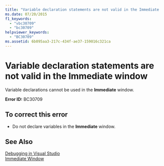 ```yaml
---
title: "Variable declaration statements are not valid in the Immediate window"
ms.date: 07/20/2015
f1_keywords: 
  - "vbc30709"
  - "bc30709"
helpviewer_keywords: 
  - "BC30709"
ms.assetid: 6b095aa3-217c-434f-ae37-159016c321ca
---
```

# Variable declaration statements are not valid in the Immediate window
Variable declarations cannot be used in the **Immediate** window.  
  
 **Error ID:** BC30709  
  
## To correct this error  
  
- Do not declare variables in the **Immediate** window.  
  
## See Also  
 [Debugging in Visual Studio](/visualstudio/debugger/debugging-in-visual-studio)  
 [Immediate Window](/visualstudio/ide/reference/immediate-window)

